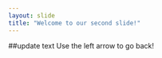 ```yaml
---
layout: slide
title: "Welcome to our second slide!"
---
```

##update text
Use the left arrow to go back!
